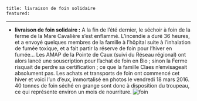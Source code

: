 	title: livraison de foin solidaire
	featured:
---

- **livraison de foin solidaire :** A la fin de l’été dernier, le séchoir à foin de la ferme de la Mare Cavalière s’est enflammé. L’incendie a duré 36 heures, et a envoyé quelques membres de la famille à l’hôpital suite à l’inhalation de fumée toxique, et a fait partir la réserve de foin pour l’hiver en fumée… Les AMAP de la Pointe de Caux (suivi du Réseau régional) ont alors lancé une souscription pour l’achat de foin en Bio ; sinon la Ferme risquait de perdre sa certification ; ce que la famille Claes n’envisageait absolument pas.
Les achats et transports de foin ont commencé cet hiver et voici l’un d’eux, immortalisé en photos le vendredi 18 mars 2016. 40 tonnes de foin séché en grange sont donc à disposition du troupeau, ce qui représente environ un mois de nourriture.
![foin](content/ads/archives/016.jpg)